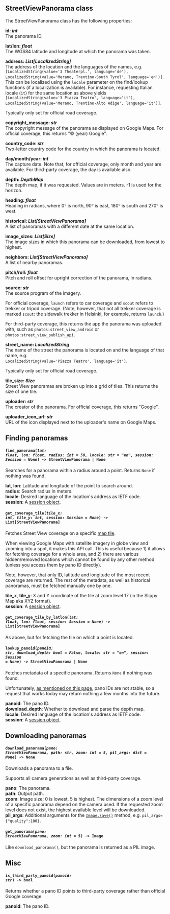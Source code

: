 ## StreetViewPanorama class

The StreetViewPanorama class has the following properties:

**id: *int***  
The panorama ID.

**lat/lon: *float***  
The WGS84 latitude and longitude at which the panorama was taken.

**address: *List[LocalizedString]***  
The address of the location and the languages of the names, e.g.  
`[LocalizedString(value='3 Theaterpl.', language='de'), LocalizedString(value='Merano, Trentino-South Tyrol', language='en')]`.  
This can be localized using the `locale` parameter on the find/lookup functions (if a localization is available). For instance,
requesting Italian locale (`it`) for the same location as above yields    
`[LocalizedString(value='3 Piazza Teatro', language='it'), LocalizedString(value='Merano, Trentino-Alto Adige', language='it')]`.

Typically only set for official road coverage.

**copyright_message: *str***  
The copyright message of the panorama as displayed on Google Maps. For official coverage, this returns "© (year) Google".

**country_code: *str***  
Two-letter country code for the country in which the panorama is located.

**day/month/year: *int***  
The capture date. Note that, for official coverage, only month and year are available. For third-party coverage, the day is available also. 

**depth: *DepthMap***  
The depth map, if it was requested. Values are in meters. -1 is used for the horizon.

**heading: *float***  
Heading in radians, where 0° is north, 90° is east, 180° is south and 270° is west.

**historical: *List[StreetViewPanorama]***  
A list of panoramas with a different date at the same location.

**image_sizes: *List[Size]***  
The image sizes in which this panorama can be downloaded, from lowest to highest.

**neighbors: *List[StreetViewPanorama]***  
A list of nearby panoramas.

**pitch/roll: *float***  
Pitch and roll offset for upright correction of the panorama, in radians.

**source: *str***  
The source program of the imagery.  

For official coverage, `launch` refers to car coverage and `scout` refers to trekker or tripod coverage. (Note, however,
that not all trekker coverage is marked `scout`: the sidewalk trekker in Helsinki, for example, returns `launch`.)

For third-party coverage, this returns the app the panorama was uploaded with, such as `photos:street_view_android` or `photos:street_view_publish_api`.

**street_name: *LocalizedString***  
The name of the street the panorama is located on and the language of that name, e.g.  
`LocalizedString(value='Piazza Teatro', language='it')`.

Typically only set for official road coverage.

**tile_size: *Size***  
Street View panoramas are broken up into a grid of tiles. This returns the size of one tile.

**uploader: *str***  
The creator of the panorama. For official coverage, this returns "Google".

**uploader_icon_url: *str***  
URL of the icon displayed next to the uploader's name on Google Maps.


## Finding panoramas

#### <code>find_panorama(<em>lat: float, lon: float, radius: int = 50, locale: str = "en", session: Session = None</em>) -> StreetViewPanorama | None</code>
Searches for a panorama within a radius around a point. Returns `None` if nothing was found.

**lat**, **lon**: Latitude and longitude of the point to search around.  
**radius**: Search radius in meters.  
**locale**: Desired language of the location's address as IETF code.  
**session**: A [session object](https://docs.python-requests.org/en/master/user/advanced/#session-objects).

#### <code>get_coverage_tile(<em>tile_x: int, tile_y: int, session: Session = None</em>) -> List[StreetViewPanorama]</code>
Fetches Street View coverage on a specific [map tile](https://developers.google.com/maps/documentation/javascript/coordinates).

When viewing Google Maps with satellite imagery in globe view and zooming into a spot, it makes this API call. This is useful because 1) it allows for fetching coverage for a whole area, and 2) there are various hidden/removed locations which cannot be found by any other method (unless you access them by pano ID directly).

Note, however, that only ID, latitude and longitude of the most recent coverage are returned. The rest of the metadata, as well as historical panoramas, must be fetched manually one by one.

**tile_x**, **tile_y**: X and Y coordinate of the tile at zoom level 17 (in the Slippy Map aka XYZ format).  
**session**: A [session object](https://docs.python-requests.org/en/master/user/advanced/#session-objects).

#### <code>get_coverage_tile_by_latlon(<em>lat: float, lon: float, session: Session = None</em>) -> List[StreetViewPanorama]</code>
As above, but for fetching the tile on which a point is located.

#### <code>lookup_panoid(<em>panoid: str, download_depth: bool = False, locale: str = "en", session: Session = None</em>) -> StreetViewPanorama | None</code>
Fetches metadata of a specific panorama. Returns `None` if nothing was found.

Unfortunately, [as mentioned on this page](https://developers.google.com/maps/documentation/tile/streetview#panoid_response), pano IDs are not stable, so a request that works today may return nothing a few months into the future.

**panoid**: The pano ID.  
**download_depth**: Whether to download and parse the depth map.  
**locale**: Desired language of the location's address as IETF code.  
**session**: A [session object](https://docs.python-requests.org/en/master/user/advanced/#session-objects).  


## Downloading panoramas

#### <code>download_panorama(<em>pano: StreetViewPanorama, path: str, zoom: int = 5, pil_args: dict = None</em>) -> None</code>
Downloads a panorama to a file.

Supports all camera generations as well as third-party coverage.

**pano**: The panorama.  
**path**: Output path.  
**zoom**: Image size; 0 is lowest, 5 is highest. The dimensions of a zoom level of a specific panorama depend on the camera used.  If the requested zoom level does not exist, the highest available level will be downloaded.  
**pil_args**: Additional arguments for the [`Image.save()`](https://pillow.readthedocs.io/en/stable/reference/Image.html#PIL.Image.Image.save) method, e.g. `pil_args={"quality":100}`.

#### <code>get_panorama(<em>pano: StreetViewPanorama, zoom: int = 5</em>) -> Image</code>
Like `download_panorama()`, but the panorama is returned as a PIL image.


## Misc

#### <code>is_third_party_panoid(<em>panoid: str</em>) -> bool</code>
Returns whether a pano ID points to third-party coverage rather than official Google coverage.

**panoid**: The pano ID.
